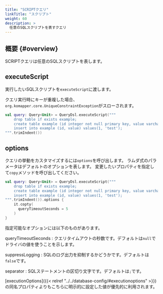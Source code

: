 ```yaml
---
title: "SCRIPTクエリ"
linkTitle: "スクリプト"
weight: 60
description: >
  任意のSQLスクリプトを表すクエリ
---
```


## 概要 {#overview}

SCRIPTクエリは任意のSQLスクリプトを表します。

## executeScript

実行したいSQLスクリプトを`executeScript`に渡します。

クエリ実行時にキーが重複した場合、`org.komapper.core.UniqueConstraintException`がスローされます。

```kotlin
val query: Query<Unit> = QueryDsl.executeScript("""
    drop table if exists example;
    create table example (id integer not null primary key, value varchar(20));
    insert into example (id, value) values(1, 'test');
""".trimIndent())
```

## options

クエリの挙動をカスタマイズするには`options`を呼び出します。
ラムダ式のパラメータはデフォルトのオプションを表します。
変更したいプロパティを指定して`copy`メソッドを呼び出してください。

```kotlin
val query: Query<Unit> = QueryDsl.executeScript("""
    drop table if exists example;
    create table example (id integer not null primary key, value varchar(20));
    insert into example (id, value) values(1, 'test');
""".trimIndent()).options {
    it.copty(
      queryTimeoutSeconds = 5
    )
}
```

指定可能なオプションには以下のものがあります。

queryTimeoutSeconds
: クエリタイムアウトの秒数です。デフォルトは`null`でドライバの値を使うことを示します。

suppressLogging
: SQLのログ出力を抑制するかどうかです。デフォルトは`false`です。

separator
: SQLステートメントの区切り文字です。デフォルトは`;`です。

[executionOptions]({{< relref "../../database-config/#executionoptions" >}})
の同名プロパティよりもこちらに明示的に設定した値が優先的に利用されます。
